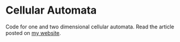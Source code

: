 # Cellular Automata
Code for one and two dimensional cellular automata.
Read the article posted on [my website](https://viniciusarruda.github.io/blog/2017/08/21/cellular-automata/).

